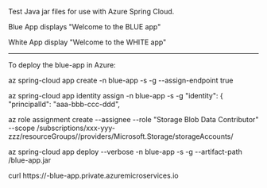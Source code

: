 
Test Java jar files for use with Azure Spring Cloud.

Blue App displays "Welcome to the BLUE app"

White App display "Welcome to the WHITE app"

---

To deploy the blue-app in Azure:

az spring-cloud app create -n blue-app -s <spring-cloud-service> -g <spring-cloud-service-rg> --assign-endpoint true

az spring-cloud app identity assign -n blue-app -s <spring-cloud-service> -g <spring-cloud-service-rg>
  "identity": {
    "principalId": "aaa-bbb-ccc-ddd",

az role assignment create --assignee <principalId> --role "Storage Blob Data Contributor" --scope /subscriptions/xxx-yyy-zzz/resourceGroups/<storage-rg>/providers/Microsoft.Storage/storageAccounts/<storage-account>

az spring-cloud app deploy --verbose -n blue-app -s <spring-cloud-service> -g <spring-cloud-service-rg> --artifact-path <path>/blue-app.jar

curl https://<spring-cloud-service>-blue-app.private.azuremicroservices.io
